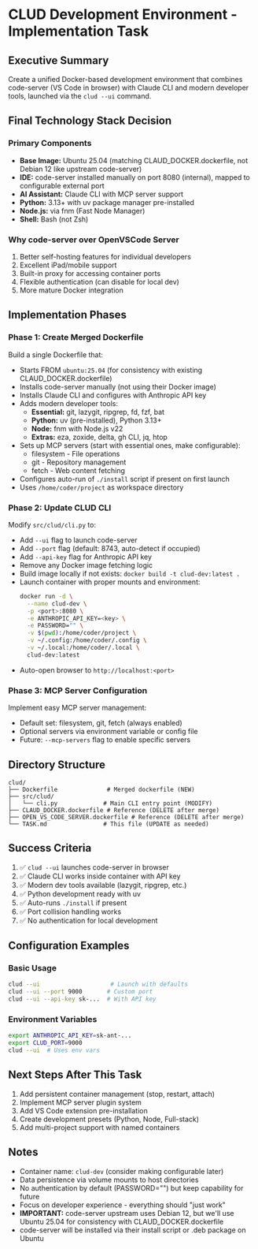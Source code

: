 # CLUD Development Environment - Implementation Task

## Executive Summary
Create a unified Docker-based development environment that combines code-server (VS Code in browser) with Claude CLI and modern developer tools, launched via the `clud --ui` command.

## Final Technology Stack Decision

### Primary Components
- **Base Image:** Ubuntu 25.04 (matching CLAUD_DOCKER.dockerfile, not Debian 12 like upstream code-server)
- **IDE:** code-server installed manually on port 8080 (internal), mapped to configurable external port
- **AI Assistant:** Claude CLI with MCP server support
- **Python:** 3.13+ with uv package manager pre-installed
- **Node.js:** via fnm (Fast Node Manager)
- **Shell:** Bash (not Zsh)

### Why code-server over OpenVSCode Server
1. Better self-hosting features for individual developers
2. Excellent iPad/mobile support
3. Built-in proxy for accessing container ports
4. Flexible authentication (can disable for local dev)
5. More mature Docker integration

## Implementation Phases

### Phase 1: Create Merged Dockerfile
Build a single Dockerfile that:
- Starts FROM `ubuntu:25.04` (for consistency with existing CLAUD_DOCKER.dockerfile)
- Installs code-server manually (not using their Docker image)
- Installs Claude CLI and configures with Anthropic API key
- Adds modern developer tools:
  - **Essential:** git, lazygit, ripgrep, fd, fzf, bat
  - **Python:** uv (pre-installed), Python 3.13+
  - **Node:** fnm with Node.js v22
  - **Extras:** eza, zoxide, delta, gh CLI, jq, htop
- Sets up MCP servers (start with essential ones, make configurable):
  - filesystem - File operations
  - git - Repository management
  - fetch - Web content fetching
- Configures auto-run of `./install` script if present on first launch
- Uses `/home/coder/project` as workspace directory

### Phase 2: Update CLUD CLI
Modify `src/clud/cli.py` to:
- Add `--ui` flag to launch code-server
- Add `--port` flag (default: 8743, auto-detect if occupied)
- Add `--api-key` flag for Anthropic API key
- Remove any Docker image fetching logic
- Build image locally if not exists: `docker build -t clud-dev:latest .`
- Launch container with proper mounts and environment:
  ```bash
  docker run -d \
    --name clud-dev \
    -p <port>:8080 \
    -e ANTHROPIC_API_KEY=<key> \
    -e PASSWORD="" \
    -v $(pwd):/home/coder/project \
    -v ~/.config:/home/coder/.config \
    -v ~/.local:/home/coder/.local \
    clud-dev:latest
  ```
- Auto-open browser to `http://localhost:<port>`

### Phase 3: MCP Server Configuration
Implement easy MCP server management:
- Default set: filesystem, git, fetch (always enabled)
- Optional servers via environment variable or config file
- Future: `--mcp-servers` flag to enable specific servers

## Directory Structure
```
clud/
├── Dockerfile              # Merged dockerfile (NEW)
├── src/clud/
│   └── cli.py             # Main CLI entry point (MODIFY)
├── CLAUD_DOCKER.dockerfile # Reference (DELETE after merge)
├── OPEN_VS_CODE_SERVER.dockerfile # Reference (DELETE after merge)
└── TASK.md                # This file (UPDATE as needed)
```

## Success Criteria
1. ✅ `clud --ui` launches code-server in browser
2. ✅ Claude CLI works inside container with API key
3. ✅ Modern dev tools available (lazygit, ripgrep, etc.)
4. ✅ Python development ready with uv
5. ✅ Auto-runs `./install` if present
6. ✅ Port collision handling works
7. ✅ No authentication for local development

## Configuration Examples

### Basic Usage
```bash
clud --ui                    # Launch with defaults
clud --ui --port 9000       # Custom port
clud --ui --api-key sk-...  # With API key
```

### Environment Variables
```bash
export ANTHROPIC_API_KEY=sk-ant-...
export CLUD_PORT=9000
clud --ui  # Uses env vars
```

## Next Steps After This Task
1. Add persistent container management (stop, restart, attach)
2. Implement MCP server plugin system
3. Add VS Code extension pre-installation
4. Create development presets (Python, Node, Full-stack)
5. Add multi-project support with named containers

## Notes
- Container name: `clud-dev` (consider making configurable later)
- Data persistence via volume mounts to host directories
- No authentication by default (PASSWORD="") but keep capability for future
- Focus on developer experience - everything should "just work"
- **IMPORTANT:** code-server upstream uses Debian 12, but we'll use Ubuntu 25.04 for consistency with CLAUD_DOCKER.dockerfile
- code-server will be installed via their install script or .deb package on Ubuntu